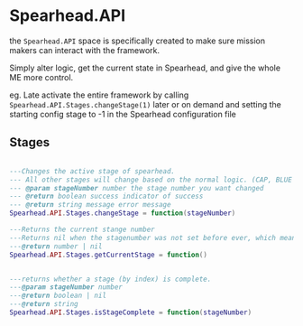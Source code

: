 
# Spearhead.API

the `Spearhead.API` space is specifically created to make sure mission makers can interact with the framework. 

Simply alter logic, get the current state in Spearhead, and give the whole ME more control. 

eg. Late activate the entire framework by calling `Spearhead.API.Stages.changeStage(1)` later or on demand and setting the starting config stage to -1 in the Spearhead configuration file


## Stages

```lua

---Changes the active stage of spearhead.
--- All other stages will change based on the normal logic. (CAP, BLUE etc.)
--- @param stageNumber number the stage number you want changed
--- @return boolean success indicator of success
--- @return string message error message
Spearhead.API.Stages.changeStage = function(stageNumber) 

---Returns the current stange number
---Returns nil when the stagenumber was not set before ever, which means Spearhead was not started.
---@return number | nil
Spearhead.API.Stages.getCurrentStage = function()


---returns whether a stage (by index) is complete. 
---@param stageNumber number
---@return boolean | nil
---@return string 
Spearhead.API.Stages.isStageComplete = function(stageNumber)

```



